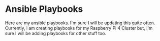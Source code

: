# Ansible Playbooks
Here are my ansible playbooks.  I'm sure I will be updating this 
quite often.  Currently, I am creating playbooks for my Raspberry 
Pi 4 Cluster but, I'm sure I will be adding playbooks for other 
stuff too.
